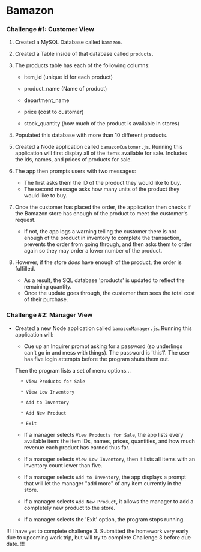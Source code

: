 # Bamazon

### Challenge #1: Customer View

1. Created a MySQL Database called `bamazon`.

2.  Created a Table inside of that database called `products`.

3. The products table has  each of the following columns:

   * item_id (unique id for each product)

   * product_name (Name of product)

   * department_name

   * price (cost to customer)

   * stock_quantity (how much of the product is available in stores)

4. Populated this database with more than 10 different products.

5. Created a Node application called `bamazonCustomer.js`. Running this application will first display all of the items available for sale. Includes the ids, names, and prices of products for sale.

6. The app then prompts users with two messages:

   * The first asks them the ID of the product they would like to buy.
   * The second message asks how many units of the product they would like to buy.

7. Once the customer has placed the order, the application then checks if the Bamazon store has enough of the product to meet the customer's request.

   * If not, the app logs a warning telling the customer there is not enough of the product in inventory to complete the transaction, prevents the order from going through, and then asks them to order again so they may order a lower number of the product.

8. However, if the store _does_ have enough of the product, the order is fulfilled.
   * As a result, the SQL database 'products' is updated to reflect the remaining quantity.
   * Once the update goes through,  the customer then sees the total cost of their purchase.


### Challenge #2: Manager View

* Created a new Node application called `bamazonManager.js`. Running this application will:

    * Cue up an Inquirer prompt asking for a password (so underlings can't go in and mess with things). The password is 'this1'. The user has five login attempts before the program shuts them out. 

    Then the program lists a set of menu options...

        * View Products for Sale
        
        * View Low Inventory
        
        * Add to Inventory
        
        * Add New Product

        * Exit

  * If a manager selects `View Products for Sale`, the app lists every available item: the item IDs, names, prices, quantities, and how much revenue each product has earned thus far.

  * If a manager selects `View Low Inventory`, then it lists all items with an inventory count lower than five.

  * If a manager selects `Add to Inventory`, the app displays a prompt that will let the manager "add more" of any item currently in the store.

  * If a manager selects `Add New Product`, it allows the manager to add a completely new product to the store.

  * If a manager selects the 'Exit' option, the program stops running.


!!!    I have yet to complete challenge 3. Submitted the homework very early due to upcoming work trip, but will try to complete Challenge 3 before due date.   !!!

<!-- ### Challenge #3: Supervisor View (Final Level)

1. Create a new MySQL table called `departments`. Your table should include the following columns:

   * department_id

   * department_name

   * over_head_costs (A dummy number you set for each department)

2. Modify the products table so that there's a product_sales column, and modify your `bamazonCustomer.js` app so that when a customer purchases anything from the store, the price of the product multiplied by the quantity purchased is added to the product's product_sales column.

   * Make sure your app still updates the inventory listed in the `products` column.

3. Create another Node app called `bamazonSupervisor.js`. Running this application will list a set of menu options:

   * View Product Sales by Department
   
   * Create New Department

4. When a supervisor selects `View Product Sales by Department`, the app should display a summarized table in their terminal/bash window. Use the table below as a guide.

| department_id | department_name | over_head_costs | product_sales | total_profit |
| ------------- | --------------- | --------------- | ------------- | ------------ |
| 01            | Electronics     | 10000           | 20000         | 10000        |
| 02            | Clothing        | 60000           | 100000        | 40000        |

5. The `total_profit` column should be calculated on the fly using the difference between `over_head_costs` and `product_sales`. `total_profit` should not be stored in any database. You should use a custom alias.

6. If you can't get the table to display properly after a few hours, then feel free to go back and just add `total_profit` to the `departments` table. -->